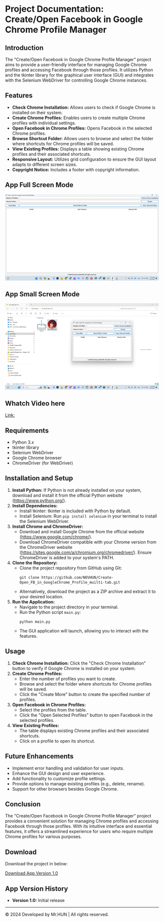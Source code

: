 


<h1>Project Documentation: Create/Open Facebook in Google Chrome Profile Manager</h1>

<h2>Introduction</h2>
<p>
    The "Create/Open Facebook in Google Chrome Profile Manager" project aims to provide a user-friendly interface for managing Google Chrome profiles and accessing Facebook through those profiles. It utilizes Python and the tkinter library for the graphical user interface (GUI) and integrates with the Selenium WebDriver for controlling Google Chrome instances.
</p>

<h2>Features</h2>
<ul>
    <li><strong>Check Chrome Installation:</strong> Allows users to check if Google Chrome is installed on their system.</li>
    <li><strong>Create Chrome Profiles:</strong> Enables users to create multiple Chrome profiles with individual settings.</li>
    <li><strong>Open Facebook in Chrome Profiles:</strong> Opens Facebook in the selected Chrome profiles.</li>
    <li><strong>Browse Shortcut Folder:</strong> Allows users to browse and select the folder where shortcuts for Chrome profiles will be saved.</li>
    <li><strong>View Existing Profiles:</strong> Displays a table showing existing Chrome profiles and their associated shortcuts.</li>
    <li><strong>Responsive Layout:</strong> Utilizes grid configuration to ensure the GUI layout adapts to different screen sizes.</li>
    <li><strong>Copyright Notice:</strong> Includes a footer with copyright information.</li>
</ul>
<h2>App Full Screen Mode</h2>
    <img src="https://github.com/NOVHUN/Create-Open_FB_in_GoogleChrome_Profile_muilti-tab/blob/main/ScreenShort/Screenshot%202024-05-13%20120335.png" alt="Descriptive text about the image">
<h2>App Small Screen Mode</h2>
    <img src="https://github.com/NOVHUN/Create-Open_FB_in_GoogleChrome_Profile_muilti-tab/blob/main/ScreenShort/Screenshot%202024-05-13%20120251.png" alt="Descriptive text about the image">
<h2>Whatch Video here</h2>
   <p> <a href="https://drive.google.com/file/d/1L2GluN52SHNxjbWaW4xtjykxd6JibslG/preview">Link:</a></p>
<h2>Requirements</h2>
<ul>
    <li>Python 3.x</li>
    <li>tkinter library</li>
    <li>Selenium WebDriver</li>
    <li>Google Chrome browser</li>
    <li>ChromeDriver (for WebDriver)</li>
</ul>

<h2>Installation and Setup</h2>
<ol>
    <li><strong>Install Python:</strong> If Python is not already installed on your system, download and install it from the official Python website (<a href="https://www.python.org/">https://www.python.org/</a>).</li>
    <li><strong>Install Dependencies:</strong>
        <ul>
            <li>Install tkinter: tkinter is included with Python by default.</li>
            <li>Install Selenium: Run <code>pip install selenium</code> in your terminal to install the Selenium WebDriver.</li>
        </ul>
    </li>
    <li><strong>Install Chrome and ChromeDriver:</strong>
        <ul>
            <li>Download and install Google Chrome from the official website (<a href="https://www.google.com/chrome/">https://www.google.com/chrome/</a>).</li>
            <li>Download ChromeDriver compatible with your Chrome version from the ChromeDriver website (<a href="https://sites.google.com/a/chromium.org/chromedriver/">https://sites.google.com/a/chromium.org/chromedriver/</a>). Ensure ChromeDriver is added to your system's PATH.</li>
        </ul>
    </li>
    <li><strong>Clone the Repository:</strong>
        <ul>
            <li>Clone the project repository from GitHub using Git:
                <pre><code>git clone https://github.com/NOVHUN/Create-Open_FB_in_GoogleChrome_Profile_muilti-tab.git</code></pre>
            </li>
            <li>Alternatively, download the project as a ZIP archive and extract it to your desired location.</li>
        </ul>
    </li>
    <li><strong>Run the Application:</strong>
        <ul>
            <li>Navigate to the project directory in your terminal.</li>
            <li>Run the Python script <code>main.py</code>:
                <pre><code>python main.py</code></pre>
            </li>
            <li>The GUI application will launch, allowing you to interact with the features.</li>
        </ul>
    </li>
</ol>

<h2>Usage</h2>
<ol>
    <li><strong>Check Chrome Installation:</strong> Click the "Check Chrome Installation" button to verify if Google Chrome is installed on your system.</li>
    <li><strong>Create Chrome Profiles:</strong>
        <ul>
            <li>Enter the number of profiles you want to create.</li>
            <li>Browse and select the folder where shortcuts for Chrome profiles will be saved.</li>
            <li>Click the "Create More" button to create the specified number of profiles.</li>
        </ul>
    </li>
    <li><strong>Open Facebook in Chrome Profiles:</strong>
        <ul>
            <li>Select the profiles from the table.</li>
            <li>Click the "Open Selected Profiles" button to open Facebook in the selected profiles.</li>
        </ul>
    </li>
    <li><strong>View Existing Profiles:</strong>
        <ul>
            <li>The table displays existing Chrome profiles and their associated shortcuts.</li>
            <li>Click on a profile to open its shortcut.</li>
        </ul>
    </li>
</ol>

<h2>Future Enhancements</h2>
<ul>
    <li>Implement error handling and validation for user inputs.</li>
    <li>Enhance the GUI design and user experience.</li>
    <li>Add functionality to customize profile settings.</li>
    <li>Provide options to manage existing profiles (e.g., delete, rename).</li>
    <li>Support for other browsers besides Google Chrome.</li>
</ul>

<h2>Conclusion</h2>
<p>
    The "Create/Open Facebook in Google Chrome Profile Manager" project provides a convenient solution for managing Chrome profiles and accessing Facebook through those profiles. With its intuitive interface and essential features, it offers a streamlined experience for users who require multiple Chrome profiles for various purposes.
</p>
<!-- Download Section -->
<div class="section">
    <h2>Download</h2>
    <p>Download the project in below:</p>
    <p><a href="https://drive.google.com/file/d/1cyUYKMBBOrCbZ4gAHZhvl1uJULkX3qij/view?usp=sharing"><i class="fas fa-download"></i> Download App Version 1.0</a></p>
</div>

<div class="section">
    <h2>App Version History</h2>
    <ul>
        <li><strong>Version 1.0:</strong> Initial release</li>
<!--         <li><strong>Version 1.1:</strong> Added feature X</li>
        <li><strong>Version 1.2:</strong> Fixed bug Y</li>
         Add more version details as needed  -->
    </ul>
</div>

<hr>
<footer>
    <p>&copy; 2024 Developed by Mr.HUN | All rights reserved.</p>
</footer>

